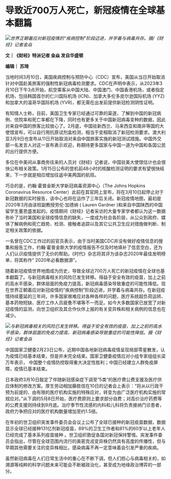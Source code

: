 # 导致近700万人死亡，新冠疫情在全球基本翻篇

![](https://inews.gtimg.com/newsapp_bt/0/15732182961/1000)_世界正朝着应对新冠疫情的“疾病控制”阶段迈进，并学着与病毒共存。摄/《财经》记者金焱_

**文｜《财经》特派记者 金焱 发自华盛顿**

**编辑｜ 苏琦**

当地时间3月10日，美国疾病控制与预防中心（CDC）宣布，美国从当日开始取消针对中国赴美旅客的强制性新冠病毒检测要求。CDC在声明中表示，从2023年3月10日下午3点开始，航空乘客从中国大陆、中国澳门、中国香港机场，或者指定机场，包括韩国首尔的仁川国际机场
(ICN)、加拿大多伦多皮尔逊国际机场 (YYZ)和加拿大的温哥华国际机场 (YVR)，都无需在出发前提供新冠检测阴性证明。

有知情人士称，目前，美国卫生专家已经通过可靠的渠道，了解到中国的新冠病例、住院率和死亡率都在下降，同时也有更多关于中国新冠病毒变种的数据，因此对来自中国的旅客比较放心了。2月底，中国驻新西兰、马来西亚和南非等国的大使馆宣布，可以自行用抗原试剂盒检测，相当于变相取消了新冠检测要求。澳大利亚3月9日也宣布从11日开始取消对来自中国旅客实施的新冠测试措施。中国外交部一名发言人对这一宣布表示欢迎，称期待更多国家与中国一道为中国和各国公民的出行提供方便。

多位在中美间从事商务往来的人员对《财经》记者说，中国驻美大使馆估计也会很快公布相关政策。1月15日公布的登机前48小时的核酸检测证明的要求有望很快结束，下一步就是相应增加往返中美两国的航班。

巧合的是，约翰·霍普金斯大学新冠病毒资源中心（The Johns Hopkins Coronavirus Resource
Center）此前在其官网上宣布，将在3月10日起停止对于新冠数据的实时报告，该中心也将在运作了三年后关闭。新冠疫情地图，最初是2020年3月由该校副教授劳伦·加德纳
( Lauren Gardner
)和来自中国陕西的中国留学生董恩盛发起的。疫情期间《财经》记者采访的大量专家学者都认为这一数据弥补了当时美国和全球疫情信息的缺失，一度成为社会各阶层，从公众到政府、媒体了解病例和死亡趋势、检测、接触者追踪以及其它公共卫生应对措施做判断、制定相关政策的依据。

一名曾在CDC工作过的前官员表示，由于当时美国CDC并没有做好疫情信息的搜集和报告工作，约翰·霍普金斯大学的疫情报告不仅及时地填补了信息空白，还为人们认识疫情提供了无价的帮助。《时代》杂志将其评为该杂志2020年最佳发明榜单，将其称作“
2020年必看数据源”。

随着新冠疫情世界地图成为历史，导致全球近700万人死亡的新冠疫情在全球也基本翻篇了。与新冠病毒相关的风险已发生转移。得益于安全有效的疫苗，加上之前的高水平感染，群体层面的免疫力提高，新冠病毒感染导致重症的可能性降低。现在世界正朝着应对新冠疫情的“疾病控制”阶段迈进，并学着与病毒共存。在新冠疫情持续蔓延的三年间，许多国家艰难应对各种各样的问题，医疗系统超负荷运转、基本药物短缺、医疗工作人员疲惫不堪等不一而足。如今大多数国家已放宽了对新冠疫情的监测，向世卫组织及其合作伙伴上报的有关变异株和相关病例的信息也在减少。

![](https://inews.gtimg.com/newsapp_bt/0/15732182965/1000)_与新冠病毒相关的风险已发生转移。得益于安全有效的疫苗，加上之前的高水平感染，群体层面的免疫力提高，新冠病毒感染导致重症的可能性降低。摄《财经》记者金焱_

中国国家卫健委2月23日公布，近期中国各地新冠病毒疫情呈现局部零星散发，认为疫情已经基本结束，但是并未完全结束。国家卫健委疫情应对小组专家组组长梁万年表示，
中国整个疫情防控取得重大决定性胜利；中国已经建立人群免疫屏障，疫情已基本结束。

日本政府3月10日敲定了伴随新冠感染症下调至“5类”的医疗费公费支援及医疗供应体制的修改方案。厚生劳动相加藤胜信在10日的记者会上表示：“将从以行政干预为前提的、由有限的医疗机构实施的特殊应对，转变为由广泛医疗机构实施的常规应对。”从下调的5月8日开始，医疗费原则上要求部分自费；对高价治疗药费等的公费支援则持续到9月底。治疗季节性流感的内科和儿科将负责接纳门诊患者，政府力争把应对的医疗机构数量增加至约1.5倍。

在年初的世卫组织突发事件委员会会议上公布了全球已接种的新冠疫苗数据，数据显示全球已经接种131亿剂新冠疫苗，89%的卫生工作者和81%的60岁以上老年人已经完成了基本系列疫苗接种
。世卫组织敦促各国对新冠保持警惕。突发事件委员会指出，尽管在全球范围内流行的奥密克戎变异株仍然具有高度的传播性，但与早期其他需要关注的变异株相比，感染病毒不再一定意味着会引发严重的疾病。

虽然新冠病毒在人们日常生活中的重心在不断下调，但人们担心与病毒相关的，如溯源等纯粹的科学问题未来可能会不断被政治化，甚至成为地缘政治博弈的一部分。

